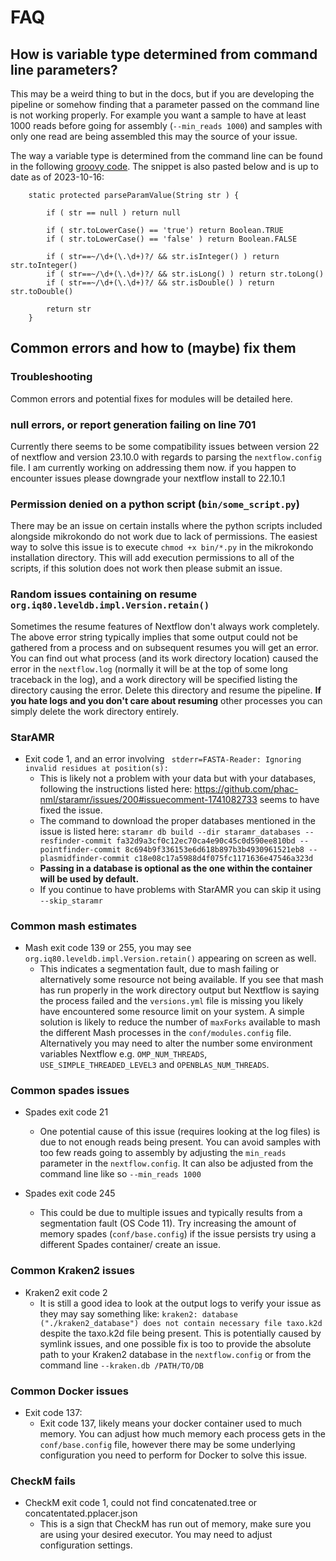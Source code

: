 # FAQ

## How is variable type determined from command line parameters?

This may be a weird thing to but in the docs, but if you are developing the pipeline or somehow finding that a parameter passed on the command line is not working properly. For example you want a sample to have at least 1000 reads before going for assembly (`--min_reads 1000`) and samples with only one read are being assembled this may the source of your issue.

The way a variable type is determined from the command line can be found in the following [groovy code](https://github.com/nextflow-io/nextflow/blob/8c0566fc3a35c8d3a4e01a508a0667e471bab297/modules/nextflow/src/main/groovy/nextflow/cli/CmdRun.groovy#L506-L518). The snippet is also pasted below and is up to date as of 2023-10-16:

```
    static protected parseParamValue(String str ) {

        if ( str == null ) return null

        if ( str.toLowerCase() == 'true') return Boolean.TRUE
        if ( str.toLowerCase() == 'false' ) return Boolean.FALSE

        if ( str==~/\d+(\.\d+)?/ && str.isInteger() ) return str.toInteger()
        if ( str==~/\d+(\.\d+)?/ && str.isLong() ) return str.toLong()
        if ( str==~/\d+(\.\d+)?/ && str.isDouble() ) return str.toDouble()

        return str
    }
```

## Common errors and how to (maybe) fix them

### Troubleshooting

Common errors and potential fixes for modules will be detailed here.

### null errors, or report generation failing on line 701

Currently there seems to be some compatibility issues between version 22 of nextflow and version 23.10.0 with regards to parsing the `nextflow.config` file. I am currently working on addressing them now. if you happen to encounter issues please downgrade your nextflow install to 22.10.1

### Permission denied on a python script (`bin/some_script.py`)

There may be an issue on certain installs where the python scripts included alongside mikrokondo do not work due to lack of permissions. The easiest way to solve this issue is to execute `chmod +x bin/*.py` in the mikrokondo installation directory. This will add execution permissions to all of the scripts, if this solution does not work then please submit an issue.

### Random issues containing on resume `org.iq80.leveldb.impl.Version.retain()`

Sometimes the resume features of Nextflow don't always work completely. The above error string typically implies that some output could not be gathered from a process and on subsequent resumes you will get an error. You can find out what process (and its work directory location) caused the error in the `nextflow.log` (normally it will be at the top of some long traceback in the log), and a work directory will be specified listing the directory causing the error. Delete this directory and resume the pipeline. **If you hate logs and you don't care about resuming** other processes you can simply delete the work directory entirely.


### StarAMR

- Exit code 1, and an error involving ` stderr=FASTA-Reader: Ignoring invalid residues at position(s):`
  - This is likely not a problem with your data but with your databases, following the instructions listed here: https://github.com/phac-nml/staramr/issues/200#issuecomment-1741082733 seems to have fixed the issue.
  - The command to download the proper databases mentioned in the issue is listed here: `staramr db build --dir staramr_databases --resfinder-commit fa32d9a3cf0c12ec70ca4e90c45c0d590ee810bd --pointfinder-commit 8c694b9f336153e6d618b897b3b4930961521eb8 --plasmidfinder-commit c18e08c17a5988d4f075fc1171636e47546a323d`
  - **Passing in a database is optional as the one within the container will be used by default.**
  - If you continue to have problems with StarAMR you can skip it using `--skip_staramr`


### Common mash estimates

- Mash exit code 139 or 255, you may see `org.iq80.leveldb.impl.Version.retain()` appearing on screen as well.
  - This indicates a segmentation fault, due to mash failing or alternatively some resource not being available. If you see that mash has run properly in the work directory output but Nextflow is saying the process failed and the `versions.yml` file is missing you likely have encountered some resource limit on your system. A simple solution is likely to reduce the number of `maxForks` available to mash the different Mash processes in the `conf/modules.config` file. Alternatively you may need to alter the number some environment variables Nextflow e.g. `OMP_NUM_THREADS`, `USE_SIMPLE_THREADED_LEVEL3` and `OPENBLAS_NUM_THREADS`.

### Common spades issues

- Spades exit code 21
  - One potential cause of this issue (requires looking at the log files) is due to not enough reads being present. You can avoid samples with too few reads going to assembly by adjusting the `min_reads` parameter in the `nextflow.config`. It can also be adjusted from the command line like so `--min_reads 1000`

- Spades exit code 245
  - This could be due to multiple issues and typically results from a segmentation fault (OS Code 11). Try increasing the amount of memory spades (`conf/base.config`) if the issue persists try using a different Spades container/ create an issue.

### Common Kraken2 issues

- Kraken2 exit code 2
  - It is still a good idea to look at the output logs to verify your issue as they may say something like: `kraken2: database ("./kraken2_database") does not contain necessary file taxo.k2d` despite the taxo.k2d file being present. This is potentially caused by symlink issues, and one possible fix is too to provide the absolute path to your Kraken2 database in the `nextflow.config` or from the command line `--kraken.db /PATH/TO/DB`


### Common Docker issues

- Exit code 137:
  - Exit code 137, likely means your docker container used to much memory. You can adjust how much memory each process gets in the `conf/base.config` file, however there may be some underlying configuration you need to perform for Docker to solve this issue.

### CheckM fails

- CheckM exit code 1, could not find concatenated.tree or concatentated.pplacer.json
  - This is a sign that CheckM has run out of memory, make sure you are using your desired executor. You may need to adjust configuration settings.
